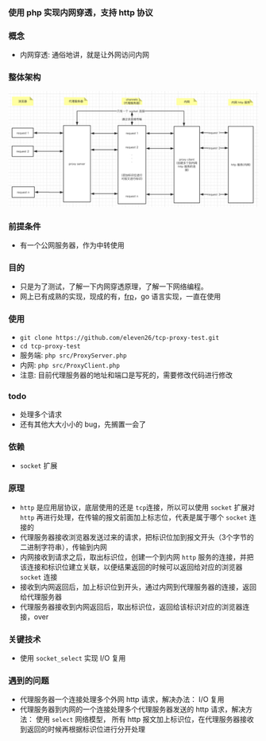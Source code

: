 ### 使用 php 实现内网穿透，支持 http 协议

### 概念
* 内网穿透: 通俗地讲，就是让外网访问内网

### 整体架构
![architecture.png](https://raw.githubusercontent.com/eleven26/tcp-proxy-test/master/imgs/architecture.png)

### 前提条件
* 有一个公网服务器，作为中转使用

### 目的
* 只是为了测试，了解一下内网穿透原理，了解一下网络编程。
* 网上已有成熟的实现，现成的有，[frp](https://github.com/fatedier/frp.git)，go 语言实现，一直在使用

### 使用
* `git clone https://github.com/eleven26/tcp-proxy-test.git`
* `cd tcp-proxy-test`
* 服务端: `php src/ProxyServer.php`
* 内网: `php src/ProxyClient.php`
* 注意: 目前代理服务器的地址和端口是写死的，需要修改代码进行修改

### todo
* 处理多个请求
* 还有其他大大小小的 bug，先搁置一会了

### 依赖
* `socket` 扩展

### 原理
* `http` 是应用层协议，底层使用的还是 `tcp`连接，所以可以使用 `socket` 扩展对 `http` 再进行处理，在传输的报文前面加上标志位，代表是属于哪个 `socket` 连接的
* 代理服务器接收浏览器发送过来的请求，把标识位加到报文开头（3个字节的二进制字符串），传输到内网
* 内网接收到请求之后，取出标识位，创建一个到内网 `http` 服务的连接，并把该连接和标识位建立关联，以便结果返回的时候可以返回给对应的浏览器 `socket` 连接
* 接收到内网返回后，加上标识位到开头，通过内网到代理服务器的连接，返回给代理服务器
* 代理服务器接收到内网返回后，取出标识位，返回给该标识对应的浏览器连接，over

### 关键技术
* 使用 `socket_select` 实现 I/O 复用

### 遇到的问题
* 代理服务器一个连接处理多个外网 http 请求，解决办法： I/O 复用
* 代理服务器到内网的一个连接处理多个代理服务器发送的 http 请求，解决方法： 使用 `select` 网络模型， 所有 http 报文加上标识位，在代理服务器接收到返回的时候再根据标识位进行分开处理
